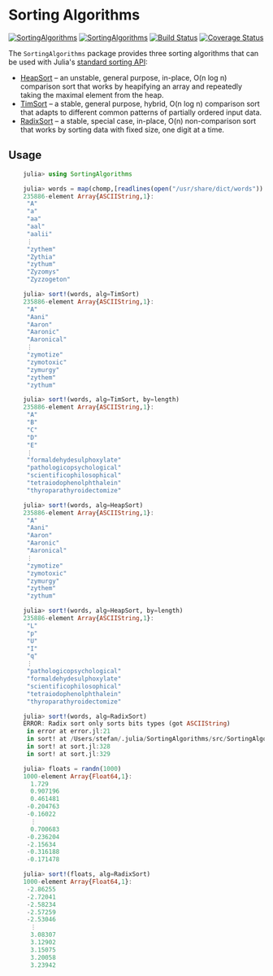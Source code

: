 # Sorting Algorithms

[![SortingAlgorithms](http://pkg.julialang.org/badges/SortingAlgorithms_0.3.svg)](http://pkg.julialang.org/?pkg=SortingAlgorithms&ver=0.3)
[![SortingAlgorithms](http://pkg.julialang.org/badges/SortingAlgorithms_0.4.svg)](http://pkg.julialang.org/?pkg=SortingAlgorithms&ver=0.4)
[![Build Status](https://travis-ci.org/JuliaLang/SortingAlgorithms.jl.svg?branch=master)](https://travis-ci.org/JuliaLang/SortingAlgorithms.jl)
[![Coverage Status](https://coveralls.io/repos/JuliaLang/SortingAlgorithms.jl/badge.svg)](https://coveralls.io/r/JuliaLang/SortingAlgorithms.jl)

The `SortingAlgorithms` package provides three sorting algorithms that can be used with Julia's [standard sorting API](http://docs.julialang.org/en/latest/stdlib/sort/):

- [HeapSort] – an unstable, general purpose, in-place, O(n log n) comparison sort that works by heapifying an array and repeatedly taking the maximal element from the heap.
- [TimSort] – a stable, general purpose, hybrid, O(n log n) comparison sort that adapts to different common patterns of partially ordered input data.
- [RadixSort] – a stable, special case, in-place, O(n) non-comparison sort that works by sorting data with fixed size, one digit at a time.

[HeapSort]:  http://en.wikipedia.org/wiki/Heapsort
[TimSort]:   http://en.wikipedia.org/wiki/Timsort
[RadixSort]: http://en.wikipedia.org/wiki/Radix_sort

## Usage

```jl
	julia> using SortingAlgorithms

	julia> words = map(chomp,[readlines(open("/usr/share/dict/words"))...])
	235886-element Array{ASCIIString,1}:
	 "A"
	 "a"
	 "aa"
	 "aal"
	 "aalii"
	 ⋮
	 "zythem"
	 "Zythia"
	 "zythum"
	 "Zyzomys"
	 "Zyzzogeton"

	julia> sort!(words, alg=TimSort)
	235886-element Array{ASCIIString,1}:
	 "A"
	 "Aani"
	 "Aaron"
	 "Aaronic"
	 "Aaronical"
	 ⋮
	 "zymotize"
	 "zymotoxic"
	 "zymurgy"
	 "zythem"
	 "zythum"

	julia> sort!(words, alg=TimSort, by=length)
	235886-element Array{ASCIIString,1}:
	 "A"
	 "B"
	 "C"
	 "D"
	 "E"
	 ⋮
	 "formaldehydesulphoxylate"
	 "pathologicopsychological"
	 "scientificophilosophical"
	 "tetraiodophenolphthalein"
	 "thyroparathyroidectomize"

	julia> sort!(words, alg=HeapSort)
	235886-element Array{ASCIIString,1}:
	 "A"
	 "Aani"
	 "Aaron"
	 "Aaronic"
	 "Aaronical"
	 ⋮
	 "zymotize"
	 "zymotoxic"
	 "zymurgy"
	 "zythem"
	 "zythum"

	julia> sort!(words, alg=HeapSort, by=length)
	235886-element Array{ASCIIString,1}:
	 "L"
	 "p"
	 "U"
	 "I"
	 "q"
	 ⋮
	 "pathologicopsychological"
	 "formaldehydesulphoxylate"
	 "scientificophilosophical"
	 "tetraiodophenolphthalein"
	 "thyroparathyroidectomize"

	julia> sort!(words, alg=RadixSort)
	ERROR: Radix sort only sorts bits types (got ASCIIString)
	 in error at error.jl:21
	 in sort! at /Users/stefan/.julia/SortingAlgorithms/src/SortingAlgorithms.jl:54
	 in sort! at sort.jl:328
	 in sort! at sort.jl:329

	julia> floats = randn(1000)
	1000-element Array{Float64,1}:
	  1.729
	  0.907196
	  0.461481
	 -0.204763
	 -0.16022
	  ⋮
	  0.700683
	 -0.236204
	 -2.15634
	 -0.316188
	 -0.171478

	julia> sort!(floats, alg=RadixSort)
	1000-element Array{Float64,1}:
	 -2.86255
	 -2.72041
	 -2.58234
	 -2.57259
	 -2.53046
	  ⋮
	  3.08307
	  3.12902
	  3.15075
	  3.20058
	  3.23942
```

